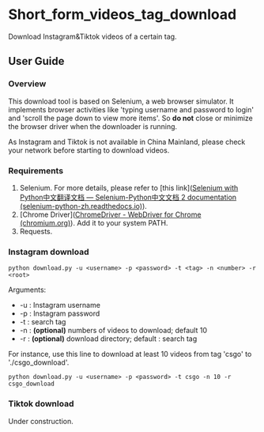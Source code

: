 # Short_form_videos_tag_download
Download Instagram&Tiktok videos of a certain tag.

## User Guide

### Overview

This download tool is based on Selenium, a web browser simulator. It implements browser activities like 'typing username and password to login' and 'scroll the page down to view more items'. So **do not** close or minimize  the browser driver when the downloader is running.

As Instagram and Tiktok is not available in China Mainland, please check your network before starting to download videos.

### Requirements

1. Selenium. For more details, please refer to [this link]([Selenium with Python中文翻译文档 — Selenium-Python中文文档 2 documentation (selenium-python-zh.readthedocs.io)](https://selenium-python-zh.readthedocs.io/en/latest/index.html)).
2. [Chrome Driver]([ChromeDriver - WebDriver for Chrome (chromium.org)](https://chromedriver.chromium.org/)). Add it to your system PATH.
3. Requests.

### Instagram download

```
python download.py -u <username> -p <password> -t <tag> -n <number> -r <root>
```

Arguments:

- -u : Instagram username
- -p : Instagram password
- -t : search tag
- -n :  **(optional)** numbers of videos to download; default 10
- -r : **(optional)** download directory; default : search tag

For instance, use this line to download at least 10 videos from tag 'csgo' to './csgo_download'.

```
python download.py -u <username> -p <password> -t csgo -n 10 -r csgo_download
```

### Tiktok download

Under construction.